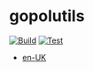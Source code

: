 # gopolutils

[![Build](https://github.com/Polshkrev/gopolutils/actions/workflows/build.yml/badge.svg)](https://github.com/Polshkrev/gopolutils/actions/workflows/build.yml)
[![Test](https://github.com/Polshkrev/gopolutils/actions/workflows/test.yml/badge.svg)](https://github.com/Polshkrev/gopolutils/actions/workflows/test.yml)

- [en-UK](/docs/en-UK/README.md)